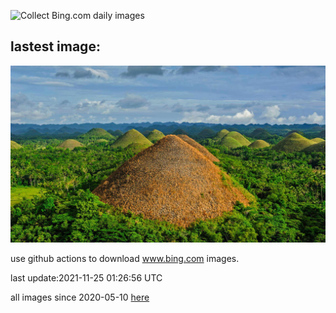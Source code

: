 ![Collect Bing.com daily images](https://github.com/counter2015/bing-daily-images/workflows/Collect%20Bing.com%20daily%20images/badge.svg)
## lastest image:
![](images/ChocoHillBohol.jpg)

use github actions to download www.bing.com images.

last update:2021-11-25 01:26:56 UTC

all images since 2020-05-10 [here](https://github.com/counter2015/bing-daily-images/tree/master/images) 
